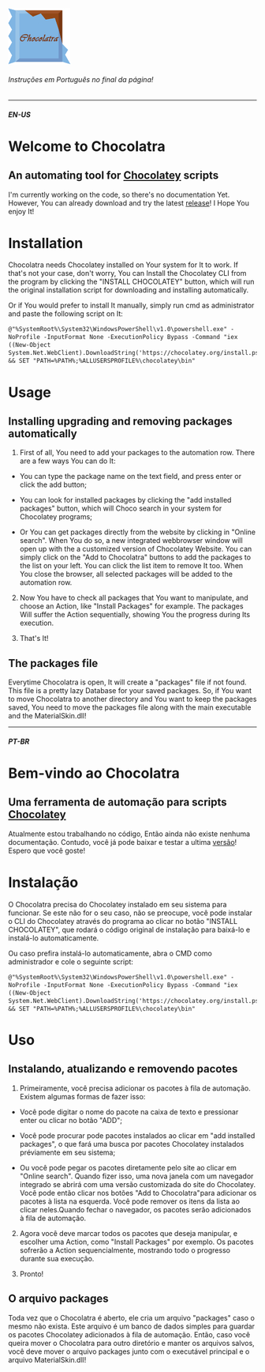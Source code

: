 <img src="https://github.com/Gustavo-Kuze/Chocolatra/blob/master/Chocolatra/assets/chocolatra_icon.png" width="25%" />
<h6>Instruções em Português no final da página!</h6>

_________

<h5>EN-US</h5>
<h1>Welcome to Chocolatra</h1>

<h2>An automating tool for <a href="https://chocolatey.org/" target="_blank">Chocolatey</a> scripts</h2>
<p>
I'm currently working on the code, so there's no documentation Yet. However, You can already download and try the latest <a href="https://github.com/Gustavo-Kuze/Chocolatra/releases" target="_blank">release</a>! I Hope You enjoy It!
</p>

<h1>Installation</h1>
Chocolatra needs Chocolatey installed on Your system for It to work. If that's not your case, don't worry, You can Install the Chocolatey CLI from the program by clicking the "INSTALL CHOCOLATEY" button, which will run the original installation script for downloading and installing automatically.

Or if You would prefer to install It manually, simply run cmd as administrator and paste the following script on It:
```
@"%SystemRoot%\System32\WindowsPowerShell\v1.0\powershell.exe" -NoProfile -InputFormat None -ExecutionPolicy Bypass -Command "iex ((New-Object System.Net.WebClient).DownloadString('https://chocolatey.org/install.ps1'))" && SET "PATH=%PATH%;%ALLUSERSPROFILE%\chocolatey\bin"

```
<h1>Usage</h1>

<h2>Installing upgrading and removing packages automatically</h2>

1. First of all, You need to add your packages to the automation row. There are a few ways You can do It:
* You can type the package name on the text field, and press enter or click the add button;

* You can look for installed packages by clicking the "add installed packages" button, which will Choco search in your system for Chocolatey programs;

* Or You can get packages directly from the website by clicking in "Online search". When You do so, a new integrated webbrowser window will open up with the a customized version of Chocolatey Website. You can simply click on the "Add to Chocolatra" buttons to add the packages to the list on your left. You can click the list item to remove It too. When You close the browser, all selected packages will be added to the automation row.

2. Now You have to check all packages that You want to manipulate, and choose an Action, like "Install Packages" for example. The packages Will suffer the Action sequentially, showing You the progress during Its execution.

3. That's It!

<h2>The packages file</h2>
Everytime Chocolatra is open, It will create a "packages" file if not found. This file is a pretty lazy Database for your saved packages.
So, if You want to move Chocolatra to another directory and You want to keep the packages saved, You need to move the packages file along with the main executable and the MaterialSkin.dll!

____

<h5>PT-BR</h5>

<h1>Bem-vindo ao Chocolatra</h1>

<h2>Uma ferramenta de automação para scripts <a href="https://chocolatey.org/" target="_blank">Chocolatey</a></h2>
<p>
Atualmente estou trabalhando no código, Então ainda não existe nenhuma documentação. Contudo, você já pode baixar e testar a ultima <a href="https://github.com/Gustavo-Kuze/Chocolatra/releases" target="_blank">versão</a>! Espero que você goste!
</p>

<h1>Instalação</h1>
O Chocolatra precisa do Chocolatey instalado em seu sistema para funcionar. Se este não for o seu caso, não se preocupe, você pode instalar o CLI do Chocolatey através do programa ao clicar no botão "INSTALL CHOCOLATEY", que rodará o código original de instalação para baixá-lo e instalá-lo automaticamente.

Ou caso prefira instalá-lo automaticamente, abra o CMD como administrador e cole o seguinte script:
```
@"%SystemRoot%\System32\WindowsPowerShell\v1.0\powershell.exe" -NoProfile -InputFormat None -ExecutionPolicy Bypass -Command "iex ((New-Object System.Net.WebClient).DownloadString('https://chocolatey.org/install.ps1'))" && SET "PATH=%PATH%;%ALLUSERSPROFILE%\chocolatey\bin"

```
<h1>Uso</h1>

<h2>Instalando, atualizando e removendo pacotes</h2>

1. Primeiramente, você precisa adicionar os pacotes à fila de automação. Existem algumas formas de fazer isso:
* Você pode digitar o nome do pacote na caixa de texto e pressionar enter ou clicar no botão "ADD";

* Você pode procurar pode pacotes instalados ao clicar em "add installed packages", o que fará uma busca por pacotes Chocolatey instalados préviamente em seu sistema;

* Ou você pode pegar os pacotes diretamente pelo site ao clicar em "Online search". Quando fizer isso, uma nova janela com um navegador integrado se abrirá com uma versão customizada do site do Chocolatey. Você pode então clicar nos botões "Add to Chocolatra"para adicionar os pacotes à lista na esquerda. Você pode remover os itens da lista ao clicar neles.Quando fechar o navegador, os pacotes serão adicionados à fila de automação.

2. Agora você deve marcar todos os pacotes que deseja manipular, e escolher uma Action, como "Install Packages" por exemplo. Os pacotes sofrerão a Action sequencialmente, mostrando todo o progresso durante sua execução.

3. Pronto!

<h2>O arquivo packages</h2>
Toda vez que o Chocolatra é aberto, ele cria um arquivo "packages" caso o mesmo não exista. Este arquivo é um banco de dados simples para guardar os pacotes Chocolatey adicionados à fila de automação.
Então, caso você queira mover o Chocolatra para outro diretório e manter os arquivos salvos, você deve mover o arquivo packages junto com o executável principal e o arquivo MaterialSkin.dll!
